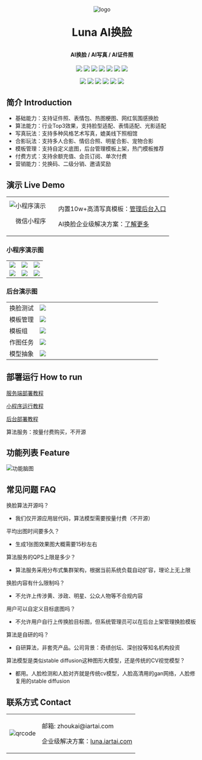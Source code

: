 <p align="center">
	<img alt="logo" src="./doc/image/logo-small.png">
</p>
<h1 align="center" style="margin: 30px 0 30px; font-weight: bold;">Luna AI换脸</h1>
<h4 align="center">AI换脸 / AI写真 / AI证件照</h4>
<p align="center">
<a href="#"><img src="https://img.shields.io/badge/PHP-8-8892bf"></a>
<a href="#"><img src="https://img.shields.io/badge/ThinkPHP-6.0-6fb737"></a>
<a href="#"><img src="https://img.shields.io/badge/Vue.js-3.5-4eb883"></a>
<a href="#"><img src="https://img.shields.io/badge/uniapp-3-d85806"></a>
<a href="#"><img src="https://img.shields.io/badge/TypeScript-5-294e80"></a>
<a href="#"><img src="https://img.shields.io/badge/Element Plus-2.8-409eff"></a>
<a href="#"><img src="https://img.shields.io/badge/vite-5-ffc018"></a>
</p>
<p align="center">
<a href="https://mp.weixin.qq.com/"><img src="https://img.shields.io/badge/微信-小程序-05ce66"></a>
<a href="https://pay.weixin.qq.com/"><img src="https://img.shields.io/badge/微信支付-API3-05ce66"></a>
<a href="https://www.alipay.com"><img src="https://img.shields.io/badge/支付宝-支付-00a0eb"></a>
<a href="https://www.aliyun.com/"><img src="https://img.shields.io/badge/阿里云-OSS-ff6a00"></a>
<a href="https://www.qiniu.com/"><img src="https://img.shields.io/badge/七牛云-OSS-07beff"></a>
<a href="https://www.qiniu.com/"><img src="https://img.shields.io/badge/亚马逊-S3-ff9900"></a>
</p>    

## 简介 Introduction

- 基础能力：支持证件照、表情包、热图梗图、网红氛围感换脸
- 算法能力：行业Top3效果，支持脸型适配、表情适配、光影适配
- 写真玩法：支持多种风格艺术写真，媲美线下照相馆
- 合影玩法：支持多人合影、情侣合照、明星合影、宠物合影
- 模板管理：支持自定义底图，后台管理模板上架，热门模板推荐
- 付费方式：支持余额充值、会员订阅、单次付费
- 营销能力：兑换码、二级分销、邀请奖励

## 演示 Live Demo

<table>
    <tr>
        <td width="30%">
            <img src="./doc/image/qrcode.jpg" alt="小程序演示"/>
            <p align="center">微信小程序</p>
        </td>
        <td>
            <p>
                内置10w+高清写真模板：<a href="https://luna-admin.sodair.top/admin">管理后台入口</a>
            </p>
            <p>
                AI换脸企业级解决方案：<a href="https://luna.iartai.com">了解更多</a>
            </p>
        </td>
    </tr>
</table>

### 小程序演示图

<table>
    <tr>
        <td><img src="./doc/image/show-1.jpg"/></td>
        <td><img src="./doc/image/show-7.jpg"/></td>
        <td><img src="./doc/image/show-3.jpg"/></td>
    </tr>
	<tr>
        <td><img src="./doc/image/show-4.jpg"/></td>
        <td><img src="./doc/image/show-5.jpg"/></td>
        <td><img src="./doc/image/show-6.jpg"/></td>
    </tr>
</table>

### 后台演示图

<table>
	<tr>
        <td width="20%">换脸测试</td>
        <td><img src="./doc/image/show/swap-test.png"/></td>
    </tr>
	<tr>
        <td>模板管理</td>
        <td><img src="./doc/image/show/swap-template.png"/></td>
    </tr>
	<tr>
        <td>模板组</td>
        <td><img src="./doc/image/show/template-group.png"/></td>
    </tr>
	<tr>
        <td>作图任务</td>
        <td><img src="./doc/image/show/swap-task.png"/></td>
    </tr>
    <tr>
        <td>模型抽象</td>
        <td><img src="./doc/image/show/model-abstract.png"/></td>
    </tr>
</table>

## 部署运行 How to run

[服务端部署教程](./doc/deploy-server.md)

[小程序运行教程](./doc/deploy-uniapp.md)

[后台部署教程](./doc/deploy-admin.md)

算法服务：按量付费购买，不开源

## 功能列表 Feature

<img src="./doc/image/feature-mindmap.png" alt="功能脑图"/>

## 常见问题 FAQ

换脸算法开源吗？
- 我们仅开源应用层代码，算法模型需要按量付费（不开源）

平均出图时间要多久？
- 生成1张图效果图大概需要15秒左右

算法服务的QPS上限是多少？
- 算法服务采用分布式集群架构，根据当前系统负载自动扩容，理论上无上限

换脸内容有什么限制吗？
- 不允许上传涉黄、涉政、明星、公众人物等不合规内容

用户可以自定义目标底图吗？
- 不允许用户自行上传换脸目标图，但系统管理员可以在后台上架管理换脸模板

算法是自研的吗？
- 自研算法，非套壳产品。公司背景：奇绩创坛、深创投等知名机构投资

算法模型是类似stable diffusion这种图形大模型，还是传统的CV视觉模型？
- 都用。人脸检测和人脸对齐就是传统cv模型，人脸高清用的gan网络，人脸修复用的stable diffusion


## 联系方式 Contact

<table>
<tr>
    <td>
        <img src="./doc/image/wechat-contact-crop.jpg" alt="qrcode"/>
    </td>
    <td>
        <p>邮箱: zhoukai@iartai.com</p>
        <p>
        企业级解决方案：<a href="https://luna.iartai.com">luna.iartai.com</a>
        </p>
    </td>
</tr>
</table>
